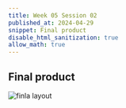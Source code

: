 ```yaml
---
title: Week 05 Session 02
published_at: 2024-04-29
snippet: Final product 
disable_html_sanitization: true
allow_math: true
---
```


## Final product



![finla layout](/w05s02/final%20layout.png)
